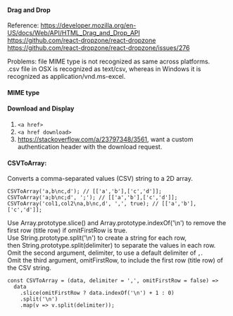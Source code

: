 #### Drag and Drop

Reference: 
https://developer.mozilla.org/en-US/docs/Web/API/HTML_Drag_and_Drop_API  
https://github.com/react-dropzone/react-dropzone  
https://github.com/react-dropzone/react-dropzone/issues/276  


Problems:
file MIME type is not recognized as same across platforms.  
.csv file in OSX is recognized as text/csv, whereas in Windows it is recognized as application/vnd.ms-excel.

#### MIME type


#### Download and Display
1) `<a href>`
2) `<a href download>`
3) https://stackoverflow.com/a/23797348/3561, want a custom authentication header with the download request.


#### CSVToArray:

Converts a comma-separated values (CSV) string to a 2D array.
```
CSVToArray('a,b\nc,d'); // [['a','b'],['c','d']];
CSVToArray('a;b\nc;d', ';'); // [['a','b'],['c','d']];
CSVToArray('col1,col2\na,b\nc,d', ',', true); // [['a','b'],['c','d']];
```

Use Array.prototype.slice() and Array.prototype.indexOf('\n') to remove the first row (title row) if omitFirstRow is true.  
Use String.prototype.split('\n') to create a string for each row,  
then String.prototype.split(delimiter) to separate the values in each row.  
Omit the second argument, delimiter, to use a default delimiter of `,`.  
Omit the third argument, omitFirstRow, to include the first row (title row) of the CSV string.  


```
const CSVToArray = (data, delimiter = ',', omitFirstRow = false) =>
  data
    .slice(omitFirstRow ? data.indexOf('\n') + 1 : 0)
    .split('\n')
    .map(v => v.split(delimiter));
```
